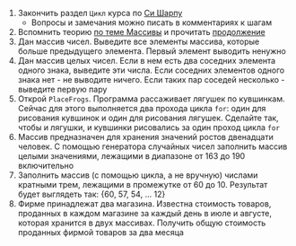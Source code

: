 1. Закончить раздел `Цикл` курса по [Си Шарпу](https://stepik.org/course/4965/syllabus)
   - Вопросы и замечания можно писать в комментариях к шагам
2. Вспомнить теорию [по теме Массивы](https://github.com/CSharpLords/Shared/wiki/Массивы.-Введение) и прочитать [продолжение](https://github.com/CSharpLords/Shared/wiki/%D0%9C%D0%B0%D1%81%D1%81%D0%B8%D0%B2%D1%8B.-%D0%9F%D1%80%D0%BE%D0%B4%D0%BE%D0%BB%D0%B6%D0%B5%D0%BD%D0%B8%D0%B5)
3. Дан массив чисел. Выведите все элементы массива, которые больше предыдущего элемента. Первый элемент выводить ненужно
4. Дан массив целых чисел. Если в нем есть два соседних элемента одного знака, выведите эти числа. Если соседних элементов одного знака нет - не выводите ничего. Если таких пар соседей несколько - выведите первую пару
5. Открой `PlaceFrogs`. Программа рассаживает лягушек по кувшинкам. Сейчас для этого выполняется два прохода цикла `for`: один для рисования кувшинок и один для рисования лягушек. Сделайте так, чтобы и лягушки, и кувшинки рисовались за один проход цикла `for`
6. Массив предназначен для хранения значений ростов двенадцати человек.  С помощью генератора случайных чисел заполнить массив целыми значениями, лежащими в диапазоне от 163 до 190 включительно
7. Заполнить массив (с помощью цикла, а не вручную) числами кратными трем, лежащими в промежутке от 60 до 10. Результат будет выглядеть так: {60, 57, 54, ... 12}
8. Фирме принадлежат два магазина. Известна стоимость товаров, проданных в каждом магазине за каждый день в июле и августе, которая хранится  в двух массивах. Получить общую стоимость проданных фирмой товаров за два месяца
